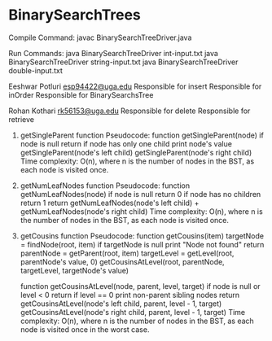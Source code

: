 # BinarySearchTrees
Compile Command:
javac BinarySearchTreeDriver.java

Run Commands: 
java BinarySearchTreeDriver int-input.txt
java BinarySearchTreeDriver string-input.txt
java BinarySearchTreeDriver double-input.txt

Eeshwar Potluri esp94422@uga.edu
Responsible for insert
Responsible for inOrder
Responsible for BinarySearchsTree

Rohan Kothari rk56153@uga.edu
Responsible for delete
Responsible for retrieve



1. getSingleParent function Pseudocode:
    function getSingleParent(node)
        if node is null
            return
        if node has only one child
            print node's value
        getSingleParent(node's left child)
        getSingleParent(node's right child)
    Time complexity: O(n), where n is the number of nodes in the BST, as each node is visited once.

2. getNumLeafNodes function Pseudocode:
    function getNumLeafNodes(node)
        if node is null
            return 0
        if node has no children
            return 1
        return getNumLeafNodes(node's left child) + getNumLeafNodes(node's right child)
    Time complexity: O(n), where n is the number of nodes in the BST, as each node is visited once.

3. getCousins function Pseudocode:
    function getCousins(item)
        targetNode = findNode(root, item)
        if targetNode is null
            print "Node not found"
            return
        parentNode = getParent(root, item)
        targetLevel = getLevel(root, parentNode's value, 0)
        getCousinsAtLevel(root, parentNode, targetLevel, targetNode's value)

    function getCousinsAtLevel(node, parent, level, target)
        if node is null or level < 0
            return
        if level == 0
            print non-parent sibling nodes
            return
        getCousinsAtLevel(node's left child, parent, level - 1, target)
        getCousinsAtLevel(node's right child, parent, level - 1, target)
    Time complexity: O(n), where n is the number of nodes in the BST, as each node is visited once in the worst case.
